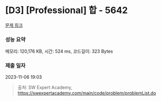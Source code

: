 # [D3] [Professional] 합 - 5642 

[문제 링크](https://swexpertacademy.com/main/code/problem/problemDetail.do?contestProbId=AWXQm2SqdxkDFAUo) 

### 성능 요약

메모리: 120,176 KB, 시간: 524 ms, 코드길이: 323 Bytes

### 제출 일자

2023-11-06 19:03



> 출처: SW Expert Academy, https://swexpertacademy.com/main/code/problem/problemList.do